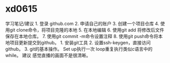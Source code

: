 # xd0615
学习笔记/建议
1. 登录
github.com
2. 申请自己的账户
3. 创建一个项目仓库
4. 使用git clone命令，将项目克隆的本地
5. 在本地编辑
6. 使用git add 将修改后文件保存在本地仓库。
7. 使用git commit -m命令设置注释
8. 使用git push命令将本地项目更新提交到github。
1. 安装git工具
2. 设置ssh-keygen，直接访问github。
3. git的基本操作。
Set up执行一次
loop重复执行类似c语言中的while。
建议
感觉直播的画面不是很清晰。

